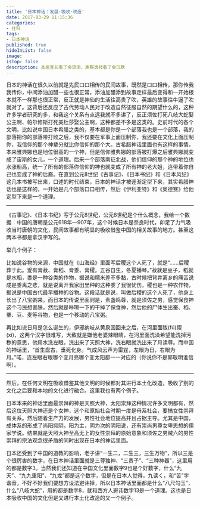 ```yaml
---
title: '日本神话：发展·吸收·改造'
date: 2017-03-29 11:15:36
categories:
- 社科
tags:
- 日本神话
published: true
hideInList: false
image: 
isTop: false
description: 本居宣长看了会流泪，高群逸枝看了会沉默
---
```

日本的神话在很久以前就是先民口口相传的民间故事，既然是口口相传，那你传我我传你，中间添油加醋一些也很正常，添油加醋添到故事走样最后变得和一开始根本就不一样那也很正常，反正就是神仙的生活往高贵了吹，英雄的故事往牛逼了吹就对了。这背后还反应了古代劳动人民对于改造自然征服自然的期望什么的，这种许多学者研究的多，和我这个关系有点远我就不多讲了，反正须佐打死八岐大蛇娶公主啊、帕尔修斯打死美杜莎娶公主啊，这种都差不多是这类的。史前时代的各个文明，比如说中国日本希腊之类的，基本都是你是一个部落我也是一个部落，我的部落把你的部落带打败之后，我不仅要在军事上面压制你，我还要在文化上面压制你，我信仰的那个神辈分就比你信仰的那个大。古希腊神话里面也有这样的事情，本来雅典娜也是地位很高的一个神，但是信仰雅典娜的部落被打爆之后雅典娜就变成了宙斯的女儿，一个道理。后来一个部落南征北战，他们信仰的那个神的地位也水涨船高，统一了所有的部落你信仰的神也就变成了所有神的老大姐，连带着你自己也变成了神的后裔。在直到公元8世纪《古事记》、《日本书纪》和《日本风纪》这几本书被写出来，口述的时代结束，日本的神话才被逐渐定型下来，其实希腊神话也是这样的，一开始是几个部落口口相传，然后《伊利亚特》和《奥德赛》给他定型下来是一个道理。

---

《古事记》、《日本书纪》写于公元8世纪，公元8世纪是个什么概念，我给一个数据：中国的唐朝是公元618年—907年，这个时候日本是奈良时代，卯足了力气吸收当时唐朝的文化，民间故事都有明显的吸收借鉴中国的相关故事的地方。甚至这两本书都是拿汉字写的。

举几个例子：

比如说谷物的来源，中国就在《山海经》里面写后稷这个人死了，就是“……后稷葬于此。爰有膏菽、膏稻、膏黍、膏稷。五谷自生，冬夏播琴。”菽就是豆子，稻就是水稻，黍是一种谷类的作物，据说和糯米差不多黏，古时候把背井离乡的痛苦说成是黍离之悲，就是说离开我家田里种的这种黍了我很忧伤，稷也是一种农作物，据说是中国古代最早播种的谷物。这段话就是说，叫做后稷的这个人死了，他身上长出了八宝粥来。而日本的传说里面则是，素盏鸣尊，就是须佐之男，感觉保食神这个刁民想害朕，然后就是咔嚓一下的干掉了保食神，然后他的尸体生出蚕、稻、粟、豆、麦等谷物，也是一个移动的八宝粥。

再比如说日月是怎么诞生的，伊邪纳岐从黄泉国回来之后，在河里面祓(fú)禊(xì)，这两个汉字很难写，大致就是嫌他老婆辣眼睛，在河里面洗澡希望能洗掉污秽的意思，他用水洗左眼，洗出来了天照大神，洗右眼就洗出来了月读尊。而中国的神话里，“首生盘古，垂死化身。气成风云声为雷霆，左眼为日，右眼为月。”喏，连左眼右眼哪个变月亮哪个变太阳都一一对应的（你说你不是郭敬明谁信啊）。

---

然后，在任何文明在吸收借鉴其他文明的时候都对其进行本土化改造，吸收了别的文化之后要和本地的文化进行融合。这里我也有两个例子。

日本本来的神话里面最崇拜的神是天照大神，太阳崇拜这种情况许多文明都有，然后这位天照大神还是个女神，这个和原始社会时期一度是母系社会，要搞女性崇拜有关系。然后随着生产力的发展，男性社会地位提高并且占据主导。尤其是中国，成体系的形成了尚阳抑阴，阳为主，阴为次的阴阳说，还有崇尚男尊女卑思想的儒家学说。结果就是天照大神至高无上的女性崇拜的原始意象和须佐之男贼六的男性崇拜的宗法观念很矛盾的同时出现在日本的神话里面。

日本还受到了中国的道教的影响，老子讲“一生二，二生三，三生万物”，所以三是个很厉害的数字，在日本神话里面就是三尊独神、“三贵子”、“三种神器”，这里用的都是数字3。当然我们还知道在中国文化里面数字9也是个好数字，什么“九天”、“九九重阳”、“九龙”都是这个数字，但是在日本人觉得，九读く，和“苦”字谐音，不好不好我们要想方设法避讳掉，所以日本神话里面都是什么“八尺勾玉”，什么“八岐大蛇”，用的都是数字8，就和西方人避讳数字13是一个道理。这也是日本吸收中国的文化但是又进行本土化改造的又一个例子。

